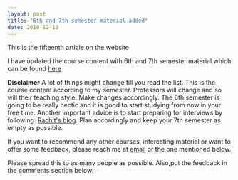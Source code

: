 ```yaml
---
layout: post
title: "6th and 7th semester material added"
date: 2018-12-18
---
```

This is the fifteenth article on the website

I have updated the course content with 6th and 7th semester material which can be found <a href = "https://anirudh257.github.io/Course_content/">
here</a>

**Disclaimer** A lot of things might change till you read the list. This is the course content according to
my semester. Professors will change and so will their teaching style. Make changes accordingly. The 6th semester is going to be
really hectic and it is good to start studying from now in your free time. Another important advice is to start preparing for 
interviews by following: <a href = "http://rachitiitr.blogspot.com/2017/07/tutorial-for-how-to-prepare-for.html">Rachit's blog</a>.
Plan accordingly and keep your 7th semester as empty as possible. 

If you want to recommend any other courses, interesting material or want to offer some feedback, please reach me at 
<a href="mailto:at794@snu.edu.in">email</a> or the one mentioned below. 

Please spread this to as many people as possible. Also,put the feedback in the comments section below.
